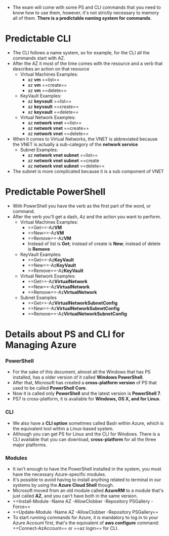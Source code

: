 - The exam will come with some PS and CLI commands that you need to know how to use them, however, it's not strictly necessary to memory all of them. **There is a predictable naming system for commands**.
# Predictable CLI
- The CLI follows a name system, so for example, for the CLI all the commands start with AZ.
- After the AZ it most of the time comes with the resource and a verb that describes an action on that resource
	- Virtual Machines Examples:
		- az **vm** ==list==
		- az **vm** ==create==
		- az **vm** ==delete==
	- KeyVault Examples:
		- az **keyvault** ==list==
		- az **keyvault** ==create==
		- az **keyvault** ==delete==
	- Virtual Network Examples:
		- az **network vnet** ==list==
		- az **network vnet** ==create==
		- az **network vnet** ==delete==
- When it comes to Virtual Networks, the VNET is abbreviated because the VNET is actually a sub-category of the **network service**
	- Subnet Examples:
		- az **network vnet subnet** ==list==
		- az **network vnet subnet** ==create
		- az **network vnet subnet** ==delete==
- The subnet is more complicated because it is a sub component of VNET
# Predictable PowerShell
- With PowerShell you have the verb as the first part of the word, or command.
- After the verb you'll get a dash, Az and the action you want to perform.
	- Virtual Machines Examples:
		- ==Get==-Az**VM**
		- ==New==-Az**VM**
		- ==Remove==-Az**VM**
		- Instead of list is **Get**; instead of create is **New**; instead of delete is **Remove**
	- KeyVault Examples:
		- ==Get==-Az**KeyVault**
		- ==New==-Az**KeyVault**
		- ==Remove==-Az**KeyVault**
	- Virtual Network Examples:
		- ==Get==-Az**VirtualNetwork**
		- ==New==-Az**VirtualNetwork**
		- ==Remove==-Az**VirtualNetwork**
	- Subnet Examples
		- ==Get==-Az**VirtualNetworkSubnetConfig**
		- ==New==-Az**VirtualNetworkSubnetConfig**
		- ==Remove==-Az**VirtualNetworkSubnetConfig**
# Details about PS and CLI for Managing Azure
### PowerShell
- For the sake of this document, almost all the Windows that has PS installed, has a older version of it called **Windows PowerShell**.
- After that, Microsoft has created a **cross-platform version** of PS that used to be called **PowerShell Core**.
- Now it is called only **PowerShell** and the latest version is **PowerShell 7**.
- PS7 is cross-platform, it is available for **Windows, OS X, and for Linux**.
### CLI
- We also have a **CLI option** sometimes called Bash within Azure, which is the equivalent tool within a Linux-based system.
- Although you can get PS for Linux and the CLI for Windows. There is a CLI available that you can download, **cross-platform** for all the three major platforms.
### Modules
- It isn't enough to have the PowerShell installed in the system, you must have the necessary Azure-specific modules.
- It's possible to avoid having to install anything related to terminal in our systems by using the **Azure Cloud Shell** though.
- Microsoft moved from an old module called **AzureRM** to a module that's just called **AZ**, and you can't have both in the same version.
- ==Install-Module -Name AZ -AllowClobber -Repository PSGallery -Force==
- ==Update-Module -Name AZ -AllowClobber -Repository PSGallery==
- To start running commands for Azure, it is mandatory to log in to your Azure Account first, that's the equivalent of **aws configure** command: ==Connect-AzAccount== or ==az login== for CLI.